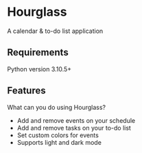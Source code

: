 # Hourglass
A calendar & to-do list application

## Requirements
Python version 3.10.5+

## Features
What can you do using Hourglass?
- Add and remove events on your schedule
- Add and remove tasks on your to-do list
- Set custom colors for events
- Supports light and dark mode